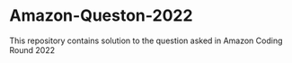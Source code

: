 # Amazon-Queston-2022
This repository contains solution to the question asked in Amazon Coding Round 2022
